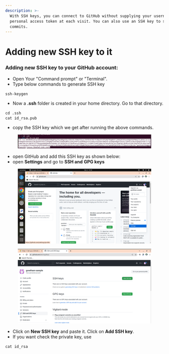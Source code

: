 ```yaml
---
description: >-
  With SSH keys, you can connect to GitHub without supplying your username and
  personal access token at each visit. You can also use an SSH key to sign
  commits.
---
```


# Adding new SSH key to it

### Adding new SSH key to your GitHub account:

* Open Your "Command prompt" or "Terminal".
* Type below commands to generate SSH key

```
ssh-keygen
```

* Now a **.ssh** folder is created in your home directory. Go to that directory.

```
cd .ssh
cat id_rsa.pub
```

* copy the SSH key which we get after running the above commands.

<figure><img src="../../../.gitbook/assets/image (12) (1).png" alt=""><figcaption></figcaption></figure>

* open GitHub and add this SSH key as shown below:
* open **Settings** and go to **SSH and** **GPG keys**

<figure><img src="../../../.gitbook/assets/image (1) (1) (1).png" alt=""><figcaption></figcaption></figure>

<figure><img src="../../../.gitbook/assets/Screenshot from 2022-12-02 17-05-20.png" alt=""><figcaption></figcaption></figure>

* Click on **New SSH key** and paste it. Click on **Add SSH key**.
* If you want check the private key, use

```
cat id_rsa
```

